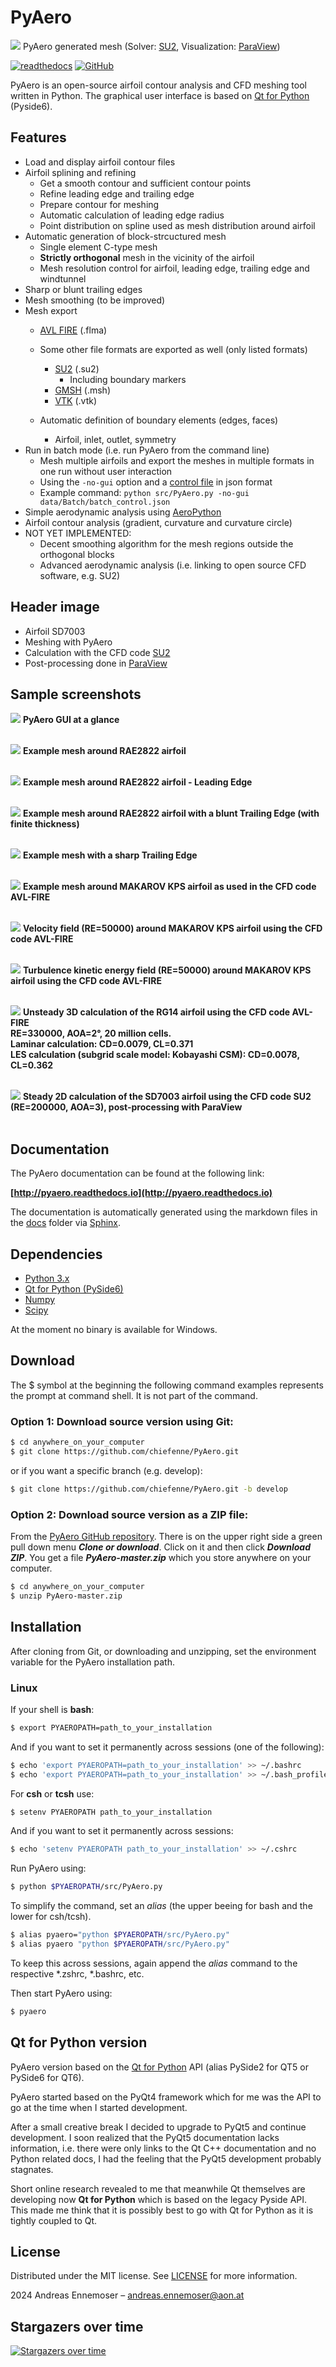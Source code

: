 
# PyAero
![](docs/images/SD7003_velocity_AOA6.png)
PyAero generated mesh (Solver: [SU2](https://su2code.github.io), Visualization: [ParaView](https://www.paraview.org/))
<br>

[![readthedocs](https://img.shields.io/badge/docs-latest-brightgreen.svg?style=flat)](https://pyaero.readthedocs.io/en/latest/?badge=latest)
[![GitHub](https://img.shields.io/github/license/mashape/apistatus.svg)](https://en.wikipedia.org/wiki/MIT_License)


PyAero is an open-source airfoil contour analysis and CFD meshing tool written in Python. The graphical user interface is based on [Qt for Python](https://www.qt.io/qt-for-python) (Pyside6).

## Features

 - Load and display airfoil contour files
 - Airfoil splining and refining
   - Get a smooth contour and sufficient contour points
   - Refine leading edge and trailing edge
   - Prepare contour for meshing
   - Automatic calculation of leading edge radius
   - Point distribution on spline used as mesh distribution around airfoil
 - Automatic generation of block-strcuctured mesh
   - Single element C-type mesh
   - **Strictly orthogonal** mesh in the vicinity of the airfoil
   - Mesh resolution control for airfoil, leading edge, trailing edge and windtunnel
 - Sharp or blunt trailing edges
 - Mesh smoothing (to be improved)
 - Mesh export
   - [AVL FIRE](https://www.avl.com/fire) (.flma)
   - Some other file formats are exported as well (only listed formats)
     - [SU2](https://su2code.github.io) (.su2)
       - Including boundary markers
     - [GMSH](http://gmsh.info) (.msh)
     - [VTK](https://vtk.org) (.vtk)

   - Automatic definition of boundary elements (edges, faces)
     - Airfoil, inlet, outlet, symmetry
 - Run in batch mode (i.e. run PyAero from the command line)
   - Mesh multiple airfoils and export the meshes in multiple formats in one run without user interaction
   - Using the ``-no-gui`` option and a [control file](data/Batch/batch_control.json) in json format
   - Example command: ``python src/PyAero.py -no-gui data/Batch/batch_control.json``
 - Simple aerodynamic analysis using [AeroPython](http://nbviewer.ipython.org/github/barbagroup/AeroPython/blob/master/lessons/11_Lesson11_vortexSourcePanelMethod.ipynb)
 - Airfoil contour analysis (gradient, curvature and curvature circle)
 - NOT YET IMPLEMENTED:
   - Decent smoothing algorithm for the mesh regions outside the orthogonal blocks
   - Advanced aerodynamic analysis (i.e. linking to open source CFD software, e.g. SU2)

## Header image
 - Airfoil SD7003
 - Meshing with PyAero
 - Calculation with the CFD code [SU2](https://su2code.github.io)
 - Post-processing done in [ParaView](https://www.paraview.org/)

## Sample screenshots

![](docs/images/gui_airfoil1_new.png)
**PyAero GUI at a glance**
<br><br>

![](docs/images/mesh_RAE2822_MAC.png)
**Example mesh around RAE2822 airfoil**
<br><br>

![](docs/images/LE_mesh_RAE2822_MAC.png)
**Example mesh around RAE2822 airfoil - Leading Edge**
<br><br>

![](docs/images/TE_mesh_RAE2822_MAC.png)
**Example mesh around RAE2822 airfoil with a blunt Trailing Edge (with finite thickness)**
<br><br>

![](docs/images/TE_mesh_sharp_MAC.png)
**Example mesh with a sharp Trailing Edge**
<br><br>

![](docs/images/MAKAROV_KPS_mesh_MAC.png)
**Example mesh around MAKAROV KPS airfoil as used in the CFD code AVL-FIRE**
<br><br>

![](docs/images/MAKAROV_KPS_Veloyity.gif)
**Velocity field (RE=50000) around MAKAROV KPS airfoil using the CFD code AVL-FIRE**
<br><br>

![](docs/images/MAKAROV_KPS_TKE.gif)
**Turbulence kinetic energy field (RE=50000) around MAKAROV KPS airfoil using the CFD code AVL-FIRE**
<br><br>

![](docs/movies/RG14_3D_laminar_Iso-Q_pressure.gif)
**Unsteady 3D calculation of the RG14 airfoil using the CFD code AVL-FIRE**
<br>
**RE=330000, AOA=2°, 20 million cells.**
<br>
**Laminar calculation: CD=0.0079, CL=0.371**
<br>
**LES calculation (subgrid scale model: Kobayashi CSM): CD=0.0078, CL=0.362**
<br><br>

![](docs/images/SD7003_CP_RE200000_AOA3.png)
**Steady 2D calculation of the SD7003 airfoil using the CFD code SU2 (RE=200000, AOA=3), post-processing with ParaView**
<br><br>

## Documentation

The PyAero documentation can be found at the following link:

**[http://pyaero.readthedocs.io](http://pyaero.readthedocs.io)**

The documentation is automatically generated using the markdown files in the [docs](https://github.com/chiefenne/PyAero/tree/master/docs) folder via [Sphinx](http://www.sphinx-doc.org/en/stable/index.html).

## Dependencies

 - [Python 3.x](https://www.python.org/)
 - [Qt for Python (PySide6)](https://www.qt.io/qt-for-python)
 - [Numpy](http://www.numpy.org/)
 - [Scipy](https://www.scipy.org/)

At the moment no binary is available for Windows.

## Download
The $ symbol at the beginning the following command examples represents the prompt at command shell. It is not part of the command.

### Option 1: Download source version using Git:

```bash
$ cd anywhere_on_your_computer
$ git clone https://github.com/chiefenne/PyAero.git
```
or if you want a specific branch (e.g. develop):

```bash
$ git clone https://github.com/chiefenne/PyAero.git -b develop
```


### Option 2: Download source version as a ZIP file:

From the [PyAero GitHub repository](https://github.com/chiefenne/PyAero). There is on the upper right side a green pull down menu ***Clone or download***. Click on it and then click ***Download ZIP***. You get a file ***PyAero-master.zip*** which you store anywhere on your computer.

```bash
$ cd anywhere_on_your_computer
$ unzip PyAero-master.zip
```

## Installation

After cloning from Git, or downloading and unzipping, set the environment variable for the PyAero installation path.

### Linux

If your shell is **bash**:
```bash
$ export PYAEROPATH=path_to_your_installation
```

And if you want to set it permanently across sessions (one of the following):
```bash
$ echo 'export PYAEROPATH=path_to_your_installation' >> ~/.bashrc
$ echo 'export PYAEROPATH=path_to_your_installation' >> ~/.bash_profile
```

For **csh** or **tcsh** use:
```bash
$ setenv PYAEROPATH path_to_your_installation
```

And if you want to set it permanently across sessions:
```bash
$ echo 'setenv PYAEROPATH path_to_your_installation' >> ~/.cshrc
```

Run PyAero using:

```bash
$ python $PYAEROPATH/src/PyAero.py
```

To simplify the command, set an *alias* (the upper beeing for bash and the lower for csh/tcsh).

```bash
$ alias pyaero="python $PYAEROPATH/src/PyAero.py"
$ alias pyaero "python $PYAEROPATH/src/PyAero.py"
```

To keep this across sessions, again append the *alias* command to the respective *.zshrc, *.bashrc, etc.

Then start PyAero using:

```bash
$ pyaero
```

## Qt for Python version

PyAero version based on the [Qt for Python](https://www.qt.io/qt-for-python) API (alias PySide2 for QT5 or PySide6 for QT6).

PyAero started based on the PyQt4 framework which for me was the API to go at the time when I started development.

After a small creative break I decided to upgrade to PyQt5 and continue development. I soon realized that the PyQt5 documentation lacks information, i.e. there were only links to the Qt C++ documentation and no Python related docs, I had the feeling that the PyQt5 development probably stagnates.

Short online research revealed to me that meanwhile Qt themselves are developing now **Qt for Python** which is based on the legacy Pyside API. This made me think that it is possibly best to go with Qt for Python as it is tightly coupled to Qt.

## License

Distributed under the MIT license. See [LICENSE](https://raw.githubusercontent.com/chiefenne/PyAero/master/LICENSE) for more information.

2024 Andreas Ennemoser – andreas.ennemoser@aon.at

## Stargazers over time

[![Stargazers over time](https://starchart.cc/chiefenne/PyAero.svg?variant=adaptive)](https://starchart.cc/chiefenne/PyAero)
